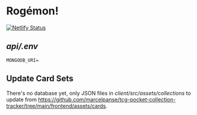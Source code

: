 # Rogémon!

[![Netlify Status](https://api.netlify.com/api/v1/badges/eec5e0ed-8028-4ef4-b614-0acdda16ac55/deploy-status)](https://app.netlify.com/sites/rogemon/deploys)



## _api/.env_

```env
MONGODB_URI=
```

## Update Card Sets

There's no database yet, only JSON files in _client/src/assets/collections_ to update from https://github.com/marcelpanse/tcg-pocket-collection-tracker/tree/main/frontend/assets/cards.
